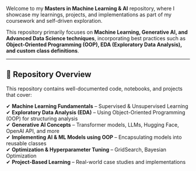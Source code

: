 Welcome to my **Masters in Machine Learning & AI** repository, where I showcase my learnings, projects, and implementations as part of my coursework and self-driven exploration.  

This repository primarily focuses on **Machine Learning, Generative AI, and Advanced Data Science techniques**, incorporating best practices such as **Object-Oriented Programming (OOP), EDA (Exploratory Data Analysis), and custom class definitions**.

---

## **📌 Repository Overview**
This repository contains well-documented code, notebooks, and projects that cover:

✔ **Machine Learning Fundamentals** – Supervised & Unsupervised Learning  
✔ **Exploratory Data Analysis (EDA)** – Using Object-Oriented Programming (OOP) for structuring analysis  
✔ **Generative AI Concepts** – Transformer models, LLMs, Hugging Face, OpenAI API, and more  
✔ **Implementing AI & ML Models using OOP** – Encapsulating models into reusable classes  
✔ **Optimization & Hyperparameter Tuning** – GridSearch, Bayesian Optimization  
✔ **Project-Based Learning** – Real-world case studies and implementations 
